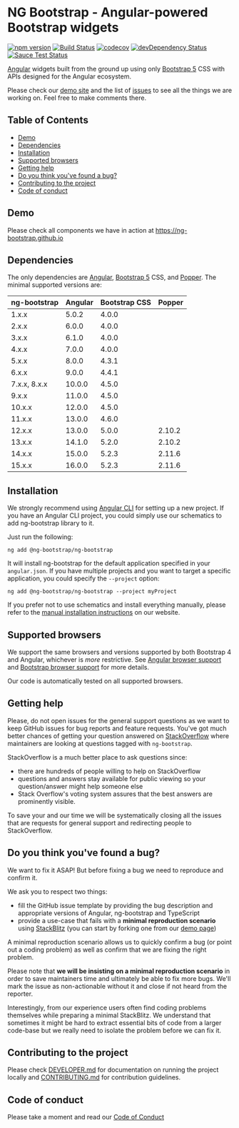 # NG Bootstrap - Angular-powered Bootstrap widgets

[![npm version](https://badge.fury.io/js/%40ng-bootstrap%2Fng-bootstrap.svg)](https://badge.fury.io/js/%40ng-bootstrap%2Fng-bootstrap)
[![Build Status](https://github.com/ng-bootstrap/ng-bootstrap/workflows/ci/badge.svg?branch=master)](https://github.com/ng-bootstrap/ng-bootstrap/actions)
[![codecov](https://codecov.io/gh/ng-bootstrap/ng-bootstrap/branch/master/graph/badge.svg)](https://codecov.io/gh/ng-bootstrap/ng-bootstrap)
[![devDependency Status](https://david-dm.org/ng-bootstrap/ng-bootstrap/dev-status.svg?branch=master)](https://david-dm.org/ng-bootstrap/ng-bootstrap#info=devDependencies)
[![Sauce Test Status](https://saucelabs.com/browser-matrix/pkozlowski.svg)](https://saucelabs.com/u/pkozlowski)

[Angular](https://angular.io/) widgets built from the ground up using only [Bootstrap 5](https://getbootstrap.com/) CSS with APIs designed for the Angular ecosystem.

Please check our [demo site](https://ng-bootstrap.github.io) and the list of
[issues](https://github.com/ng-bootstrap/ng-bootstrap/issues) to see all the things we are working on. Feel free to make comments there.

## Table of Contents

- [Demo](#demo)
- [Dependencies](#dependencies)
- [Installation](#installation)
- [Supported browsers](#supported-browsers)
- [Getting help](#getting-help)
- [Do you think you've found a bug?](#you-think-youve-found-a-bug)
- [Contributing to the project](#contributing-to-the-project)
- [Code of conduct](#code-of-conduct)

## Demo

Please check all components we have in action at https://ng-bootstrap.github.io

## Dependencies

The only dependencies are [Angular](https://angular.io), [Bootstrap 5](https://getbootstrap.com) CSS, and [Popper](https://popper.js.org/).
The minimal supported versions are:

| ng-bootstrap | Angular | Bootstrap CSS | Popper |
| ------------ | ------- | ------------- | ------ |
| 1.x.x        | 5.0.2   | 4.0.0         |        |
| 2.x.x        | 6.0.0   | 4.0.0         |        |
| 3.x.x        | 6.1.0   | 4.0.0         |        |
| 4.x.x        | 7.0.0   | 4.0.0         |        |
| 5.x.x        | 8.0.0   | 4.3.1         |        |
| 6.x.x        | 9.0.0   | 4.4.1         |        |
| 7.x.x, 8.x.x | 10.0.0  | 4.5.0         |        |
| 9.x.x        | 11.0.0  | 4.5.0         |        |
| 10.x.x       | 12.0.0  | 4.5.0         |        |
| 11.x.x       | 13.0.0  | 4.6.0         |        |
| 12.x.x       | 13.0.0  | 5.0.0         | 2.10.2 |
| 13.x.x       | 14.1.0  | 5.2.0         | 2.10.2 |
| 14.x.x       | 15.0.0  | 5.2.3         | 2.11.6 |
| 15.x.x       | 16.0.0  | 5.2.3         | 2.11.6 |

## Installation

We strongly recommend using [Angular CLI](https://cli.angular.io) for setting up a new project. If you have an Angular CLI project, you could simply use our schematics to add ng-bootstrap library to it.

Just run the following:

```shell
ng add @ng-bootstrap/ng-bootstrap
```

It will install ng-bootstrap for the default application specified in your `angular.json`.
If you have multiple projects and you want to target a specific application, you could specify the `--project` option:

```shell
ng add @ng-bootstrap/ng-bootstrap --project myProject
```

If you prefer not to use schematics and install everything manually, please refer to the
[manual installation instructions](https://ng-bootstrap.github.io/#/getting-started#installation) on our website.

## Supported browsers

We support the same browsers and versions supported by both Bootstrap 4 and Angular, whichever is _more_ restrictive. See [Angular browser support](https://angular.io/guide/browser-support) and [Bootstrap browser support](https://getbootstrap.com/docs/5.1/getting-started/browsers-devices/#supported-browsers) for more details.

Our code is automatically tested on all supported browsers.

## Getting help

Please, do not open issues for the general support questions as we want to keep GitHub issues for bug reports and feature requests. You've got much better chances of getting your question answered on [StackOverflow](http://stackoverflow.com/questions/tagged/ng-bootstrap) where maintainers are looking at questions tagged with `ng-bootstrap`.

StackOverflow is a much better place to ask questions since:

- there are hundreds of people willing to help on StackOverflow
- questions and answers stay available for public viewing so your question/answer might help someone else
- Stack Overflow's voting system assures that the best answers are prominently visible.

To save your and our time we will be systematically closing all the issues that are requests for general support and redirecting people to StackOverflow.

## Do you think you've found a bug?

We want to fix it ASAP! But before fixing a bug we need to reproduce and confirm it.

We ask you to respect two things:

- fill the GitHub issue template by providing the bug description and appropriate versions of Angular, ng-bootstrap and TypeScript
- provide a use-case that fails with a **minimal reproduction scenario** using [StackBlitz](https://stackblitz.com) (you can start by forking one from our [demo page](https://ng-bootstrap.github.io/#/components))

A minimal reproduction scenario allows us to quickly confirm a bug (or point out a coding problem) as well as confirm that we are fixing the right problem.

Please note that **we will be insisting on a minimal reproduction scenario** in order to save maintainers time and ultimately be able to fix more bugs. We'll mark the issue as non-actionable without it and close if not heard from the reporter.

Interestingly, from our experience users often find coding problems themselves while preparing a minimal StackBlitz. We understand that sometimes it might be hard to extract essential bits of code from a larger code-base but we really need to isolate the problem before we can fix it.

## Contributing to the project

Please check [DEVELOPER.md](DEVELOPER.md) for documentation on running the project locally and [CONTRIBUTING.md](CONTRIBUTING.md) for contribution guidelines.

## Code of conduct

Please take a moment and read our [Code of Conduct](CODE_OF_CONDUCT.md)
